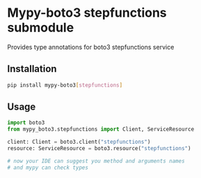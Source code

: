 # Mypy-boto3 stepfunctions submodule

Provides type annotations for boto3 stepfunctions service

## Installation

```bash
pip install mypy-boto3[stepfunctions]
```

## Usage

```python
import boto3
from mypy_boto3.stepfunctions import Client, ServiceResource

client: Client = boto3.client("stepfunctions")
resource: ServiceResource = boto3.resource("stepfunctions")

# now your IDE can suggest you method and arguments names
# and mypy can check types
```

